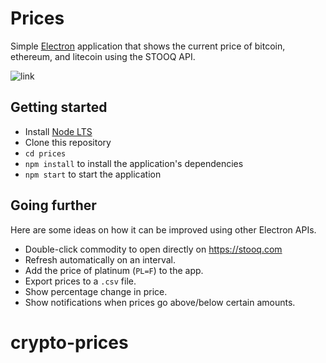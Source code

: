 # Prices

Simple [Electron](http://electronjs.org) application that shows the current
price of bitcoin, ethereum, and litecoin using the STOOQ API.

![link](https://imgur.com/vGZNe8d)

## Getting started

- Install [Node LTS](https://nodejs.org)
- Clone this repository
- `cd prices`
- `npm install` to install the application's dependencies
- `npm start` to start the application

## Going further

Here are some ideas on how it can be improved using other Electron APIs.

- Double-click commodity to open directly on https://stooq.com
- Refresh automatically on an interval.
- Add the price of platinum (`PL=F`) to the app.
- Export prices to a `.csv` file.
- Show percentage change in price.
- Show notifications when prices go above/below certain amounts.
# crypto-prices
